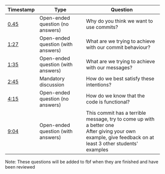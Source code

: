| Timestamp                                      |           Type                        | Question   
|------------------------------------------------|---------------------------------------|------------------------------------------------------------------|
|  [0.45](https://youtu.be/YSXv6-aXWkk?t=45)     |  Open-ended question (no answers)     | Why do you think we want to use commits?                         |
|  [1:27](https://youtu.be/YSXv6-aXWkk?t=87)     |  Open-ended question (with answers)   | What are we trying to achieve with our commit behaviour?         |   
|  [1:35](https://youtu.be/YSXv6-aXWkk?t=95)     |  Open-ended question (with answers)   | What are we trying to achieve with our messages?                 |   
|  [2:45](https://youtu.be/YSXv6-aXWkk?t=165)    |  Mandatory discussion                 | How do we best satisfy these intentions?                         |   
|  [4:15](https://youtu.be/YSXv6-aXWkk?t=255)    |  Open-ended question (no answers)     | How do we know that the code is functional?                      |   
|  [9:04](https://youtu.be/YSXv6-aXWkk?t=544)    |  Open-ended question (with answers)   | This commit has a terrible message, try to come up with a better one <br /> After giving your own example, give feedback on at least 3 other students' examples |


Note: These questions will be added to fbf when they are finished and have been reviewed
